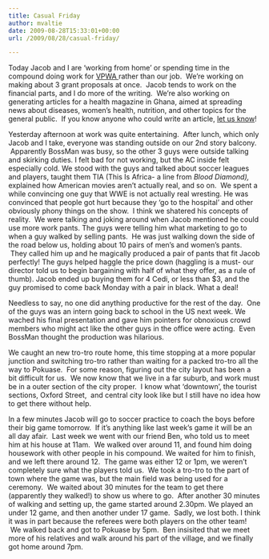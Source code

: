 ```yaml
---
title: Casual Friday
author: mvaltie
date: 2009-08-28T15:33:01+00:00
url: /2009/08/28/casual-friday/

---
```

Today Jacob and I are &#8216;working from home&#8217; or spending time in the compound doing work for <a href="http://www.vpwa.org" target="_blank" rel="noopener noreferrer">VPWA </a>rather than our job.  We&#8217;re working on making about 3 grant proposals at once.  Jacob tends to work on the financial parts, and I do more of the writing.  We&#8217;re also working on generating articles for a health magazine in Ghana, aimed at spreading news about diseases, women&#8217;s health, nutrition, and other topics for the general public.  If you know anyone who could write an article, <a href="margaret.m.walker@gmail.com" target="_blank" rel="noopener noreferrer">let us know</a>!

Yesterday afternoon at work was quite entertaining.  After lunch, which only Jacob and I take, everyone was standing outside on our 2nd story balcony.  Apparently BossMan was busy, so the other 3 guys were outside talking and skirking duties. I felt bad for not working, but the AC inside felt especially cold. We stood with the guys and talked about soccer leagues and players, taught them TIA (This Is Africa- a line from _Blood Diamond),_ explained how American movies aren&#8217;t actually real, and so on.  We spent a while convincing one guy that WWE is not actually real wresting. He was convinced that people got hurt because they &#8216;go to the hospital&#8217; and other obviously phony things on the show.  I think we shatered his concepts of reality.  We were talking and joking around when Jacob mentioned he could use more work pants. The guys were telling him what marketing to go to when a guy walked by selling pants.  He was just walking down the side of the road below us, holding about 10 pairs of men&#8217;s and women&#8217;s pants.  They called him up and he magically produced a pair of pants that fit Jacob perfectly! The guys helped haggle the price down (haggling is a must- our director told us to begin bargaining with half of what they offer, as a rule of thumb). Jacob ended up buying them for 4 Cedi, or less than $3, and the guy promised to come back Monday with a pair in black. What a deal!

Needless to say, no one did anything productive for the rest of the day.  One of the guys was an intern going back to school in the US next week. We wached his final presentation and gave him pointers for obnoxious crowd members who might act like the other guys in the office were acting.  Even BossMan thought the production was hilarious.

We caught an new tro-tro route home, this time stopping at a more popular junction and switching tro-tro rather than waiting for a packed tro-tro all the way to Pokuase.  For some reason, figuring out the city layout has been a bit difficult for us.  We now know that we live in a far suburb, and work must be in a outer section of the city proper.  I know what &#8216;downtown&#8217;, the tourist sections, Oxford Street,  and central city look like but I still have no idea how to get there without help.

In a few minutes Jacob will go to soccer practice to coach the boys before their big game tomorrow.  If it&#8217;s anything like last week&#8217;s game it will be an all day afair.  Last week we went with our friend Ben, who told us to meet him at his house at 11am.  We walked over around 11, and found him doing housework with other people in his compound. We waited for him to finish, and we left there around 12.  The game was either 12 or 1pm, we weren&#8217;t completely sure what the players told us.  We took a tro-tro to the part of town where the game was, but the main field was being used for a ceremony.  We waited about 30 minutes for the team to get there (apparently they walked!) to show us where to go.  After another 30 minutes of walking and setting up, the game started around 2.30pm. We played an under 12 game, and then another under 17 game.  Sadly, we lost both. I think it was in part because the referees were both players on the other team!  We walked back and got to Pokuase by 5pm.  Ben insisited that we meet more of his relatives and walk around his part of the village, and we finally got home around 7pm.